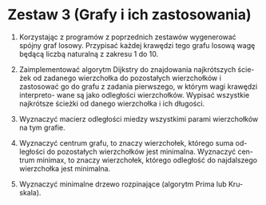 # Zestaw 3 (Grafy i ich zastosowania)

  1. Korzystając z programów z poprzednich zestawów wygenerować spójny
     graf losowy. Przypisać każdej krawędzi tego grafu losową wagę będącą
     liczbą naturalną z zakresu 1 do 10.

  2. Zaimplementować algorytm Dijkstry do znajdowania najkrótszych ście-
     żek od zadanego wierzchołka do pozostałych wierzchołków i zastosować
     go do grafu z zadania pierwszego, w którym wagi krawędzi interpreto-
     wane są jako odległości wierzchołków. Wypisać wszystkie najkrótsze
     ścieżki od danego wierzchołka i ich długości.

  3. Wyznaczyć macierz odległości miedzy wszystkimi parami wierzchołków
     na tym grafie.

  4. Wyznaczyć centrum grafu, to znaczy wierzchołek, którego suma od-
     ległości do pozostałych wierzchołków jest minimalna. Wyznaczyć cen-
     trum minimax, to znaczy wierzchołek, którego odległość do najdalszego
     wierzchołka jest minimalna.

  5. Wyznaczyć minimalne drzewo rozpinające (algorytm Prima lub Kru-
     skala).